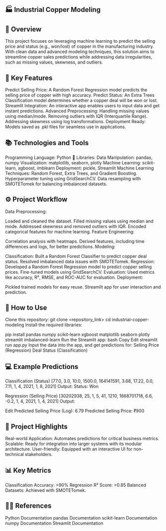 ## 🏭 Industrial Copper Modeling
## 📘 Overview
This project focuses on leveraging machine learning to predict the selling price and status (e.g., won/lost) of copper in the manufacturing industry. With clean data and advanced modeling techniques, this solution aims to streamline copper sales predictions while addressing data irregularities, such as missing values, skewness, and outliers.

## 🔑 Key Features
Predict Selling Price: A Random Forest Regression model predicts the selling price of copper with high accuracy.
Predict Status: An Extra Trees Classification model determines whether a copper deal will be won or lost.
Streamlit Integration: An interactive app enables users to input data and get instant predictions.
Advanced Preprocessing:
Handling missing values using median/mode.
Removing outliers with IQR (Interquartile Range).
Addressing skewness using log transformations.
Deployment Ready: Models saved as .pkl files for seamless use in applications.

## 📚 Technologies and Tools
Programming Language: Python 🐍
Libraries:
Data Manipulation: pandas, numpy
Visualization: matplotlib, seaborn, plotly
Machine Learning: scikit-learn, xgboost, imblearn
Deployment: pickle, Streamlit
Machine Learning Techniques:
Random Forest, Extra Trees, and Gradient Boosting.
Hyperparameter tuning using GridSearchCV.
Data resampling with SMOTETomek for balancing imbalanced datasets.

## ⚙️ Project Workflow
Data Preprocessing:

Loaded and cleaned the dataset.
Filled missing values using median and mode.
Addressed skewness and removed outliers with IQR.
Encoded categorical features for machine learning.
Feature Engineering:

Correlation analysis with heatmaps.
Derived features, including time differences and logs, for better predictions.
Modeling:

Classification:
Built a Random Forest Classifier to predict copper deal status.
Resolved imbalanced data issues with SMOTETomek.
Regression:
Developed a Random Forest Regression model to predict copper selling prices.
Fine-tuned models using GridSearchCV.
Evaluation:
Used metrics like accuracy, R², RMSE, and ROC-AUC for evaluation.
Deployment:

Pickled trained models for easy reuse.
Streamlit app for user interaction and prediction.

## 🌟 How to Use
Clone this repository:
git clone <repository_link>
cd industrial-copper-modeling
Install the required libraries:

pip install pandas numpy scikit-learn xgboost matplotlib seaborn plotly streamlit imbalanced-learn
Run the Streamlit app:
bash
Copy
Edit
streamlit run app.py
Input the data into the app, and get predictions for:
Selling Price (Regression)
Deal Status (Classification)

## 💻 Example Predictions
Classification (Status)
[77.0, 3.0, 10.0, 1500.0, 164141591, 3.68, 17.22, 0.0, 7.11, 1, 4, 2021, 1, 8, 2021]
Output: Status: Won

Regression (Selling Price)
[30202938, 25, 1, 5, 41, 1210, 1668701718, 6.6, -0.2, 1, 4, 2021, 1, 4, 2021]
Output:


Edit
Predicted Selling Price (Log): 6.79
Predicted Selling Price: ₹900

## 🎯 Project Highlights
Real-world Application: Automates predictions for critical business metrics.
Scalable: Ready for integration into larger systems with its modular architecture.
User-friendly: Equipped with an interactive UI for non-technical stakeholders.

## 📊 Key Metrics
Classification Accuracy: >90%
Regression R² Score: >0.85
Balanced Datasets: Achieved with SMOTETomek.

## 👨‍🏫 References
Python Documentation
pandas Documentation
scikit-learn Documentation
numpy Documentation
Streamlit Documentation
